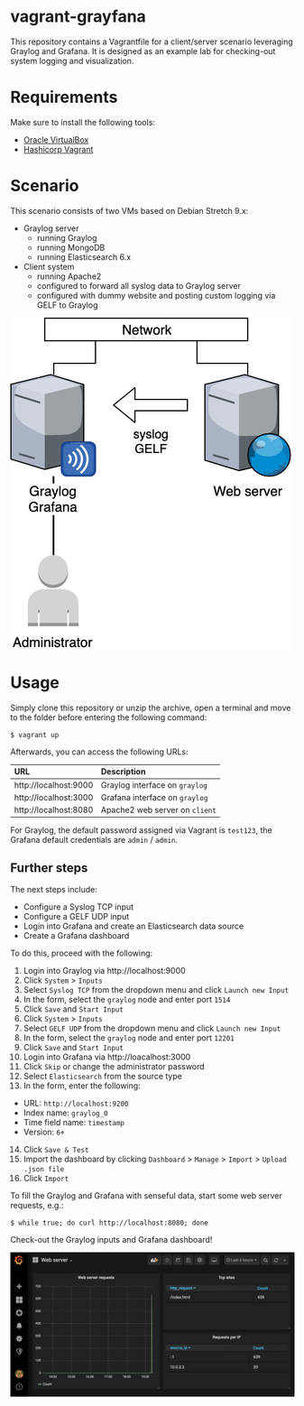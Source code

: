 # vagrant-grayfana
This repository contains a Vagrantfile for a client/server scenario leveraging Graylog and Grafana.
It is designed as an example lab for checking-out system logging and visualization.

# Requirements
Make sure to install the following tools:
- [Oracle VirtualBox](https://virtualbox.org)
- [Hashicorp Vagrant](https://vagrantup.com)

# Scenario
This scenario consists of two VMs based on Debian Stretch 9.x:
- Graylog server
  - running Graylog
  - running MongoDB
  - running Elasticsearch 6.x
- Client system
  - running Apache2
  - configured to forward all syslog data to Graylog server
  - configured with dummy website and posting custom logging via GELF to Graylog

![Scenario](Scenario.png?raw=true "Scenario")

# Usage
Simply clone this repository or unzip the archive, open a terminal and move to the folder before entering the following command:
```
$ vagrant up
```

Afterwards, you can access the following URLs:

| URL | Description |
|:----|:------------|
| http://localhost:9000 | Graylog interface on ``graylog`` |
| http://localhost:3000 | Grafana interface on ``graylog`` |
| http://localhost:8080 | Apache2 web server on ``client`` |

For Graylog, the default password assigned via Vagrant is ``test123``, the Grafana default credentials are ``admin`` / ``admin``.

## Further steps
The next steps include:
- Configure a Syslog TCP input
- Configure a GELF UDP input
- Login into Grafana and create an Elasticsearch data source
- Create a Grafana dashboard

To do this, proceed with the following:
1. Login into Graylog via http://localhost:9000
2. Click ``System`` > ``Inputs``
3. Select ``Syslog TCP`` from the dropdown menu and click ``Launch new Input``
4. In the form, select the ``graylog`` node and enter port ``1514``
5. Click ``Save`` and ``Start Input``
6. Click ``System`` > ``Inputs``
7. Select ``GELF UDP`` from the dropdown menu and click ``Launch new Input``
8. In the form, select the ``graylog`` node and enter port ``12201``
9. Click ``Save`` and ``Start Input``
10. Login into Grafana via http://loacalhost:3000
11. Click ``Skip`` or change the administrator password
12. Select ``Elasticsearch`` from the source type
13. In the form, enter the following:
  - URL: ``http://localhost:9200``
  - Index name: ``graylog_0``
  - Time field name: ``timestamp``
  - Version: ``6+``
14. Click ``Save & Test``
15. Import the dashboard by clicking ``Dashboard`` > ``Manage`` > ``Import`` > ``Upload .json file``
16. Click ``Import``

To fill the Graylog and Grafana with senseful data, start some web server requests, e.g.:

```
$ while true; do curl http://localhost:8080; done
```

Check-out the Graylog inputs and Grafana dashboard!

![Grafana dashboard](Grafana_dashboard.png?raw=true "Grafana dashboard")
